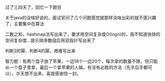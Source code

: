 过了三四天了，回忆一下题目

关于java的没啥好说的，面试官问了几个问题感觉就那样没啥出彩的就不感兴趣了，主要集中在算法

二数之和，hashmap法写出来了，要求用空间复杂度O(logn)的，我不知道快排的空间复杂度...提示排序数组后用双指针写出来了

判断2的幂、判断4的幂，艰难写出来

智力题：有两个盘子放了苹果，一边18个一边20个，每次拿的数量不限，但只能从一个盘子里拿，最后一个拿苹果的人输，有没有必胜的方法（先手后手都可以）。半天想不出来，喜提感谢信一封。